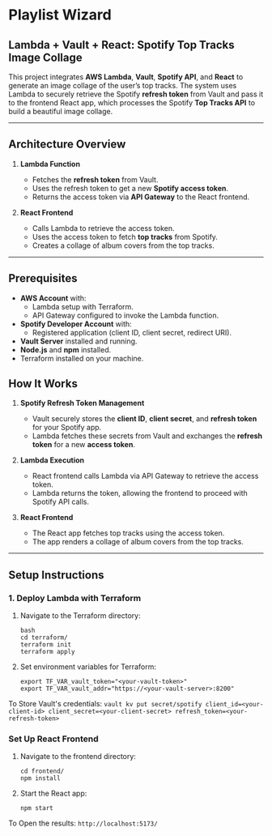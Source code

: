 # Playlist Wizard

## Lambda + Vault + React: Spotify Top Tracks Image Collage

This project integrates **AWS Lambda**, **Vault**, **Spotify API**, and **React** to generate an image collage of the user’s top tracks. The system uses Lambda to securely retrieve the Spotify **refresh token** from Vault and pass it to the frontend React app, which processes the Spotify **Top Tracks API** to build a beautiful image collage.

---

## Architecture Overview

1. **Lambda Function**  
   - Fetches the **refresh token** from Vault.
   - Uses the refresh token to get a new **Spotify access token**.
   - Returns the access token via **API Gateway** to the React frontend.

2. **React Frontend**  
   - Calls Lambda to retrieve the access token.
   - Uses the access token to fetch **top tracks** from Spotify.
   - Creates a collage of album covers from the top tracks.

---

## Prerequisites

- **AWS Account** with:
  - Lambda setup with Terraform.
  - API Gateway configured to invoke the Lambda function.
- **Spotify Developer Account** with:
  - Registered application (client ID, client secret, redirect URI).
- **Vault Server** installed and running.
- **Node.js** and **npm** installed.
- Terraform installed on your machine.


## How It Works

1. **Spotify Refresh Token Management**  
   - Vault securely stores the **client ID**, **client secret**, and **refresh token** for your Spotify app.  
   - Lambda fetches these secrets from Vault and exchanges the **refresh token** for a new **access token**.

2. **Lambda Execution**  
   - React frontend calls Lambda via API Gateway to retrieve the access token.
   - Lambda returns the token, allowing the frontend to proceed with Spotify API calls.

3. **React Frontend**  
   - The React app fetches top tracks using the access token.
   - The app renders a collage of album covers from the top tracks.

---

## Setup Instructions

### 1. Deploy Lambda with Terraform

1. Navigate to the Terraform directory:
   ```
   bash
   cd terraform/
   terraform init
   terraform apply
   ```
2. Set environment variables for Terraform:
    ```
    export TF_VAR_vault_token="<your-vault-token>"
    export TF_VAR_vault_addr="https://<your-vault-server>:8200"
    ```

To Store Vault's credentials:
    ```
    vault kv put secret/spotify client_id=<your-client-id> client_secret=<your-client-secret> refresh_token=<your-refresh-token>
    ```


### Set Up React Frontend

1. Navigate to the frontend directory:
    ```
    cd frontend/
    npm install
    ```
        
2. Start the React app:
    ```
    npm start
    ```

To Open the results:
    ```
    http://localhost:5173/
    ```
